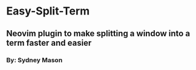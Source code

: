 # Easy-Split-Term
## Neovim plugin to make splitting a window into a term faster and easier
### By: Sydney Mason
